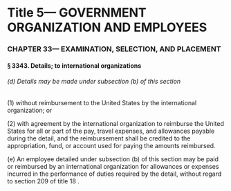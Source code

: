 
# Title 5— GOVERNMENT ORGANIZATION AND EMPLOYEES
### CHAPTER 33— EXAMINATION, SELECTION, AND PLACEMENT
#### § 3343. Details; to international organizations
###### (d) Details may be made under subsection (b) of this section

(1) without reimbursement to the United States by the international organization; or

(2) with agreement by the international organization to reimburse the United States for all or part of the pay, travel expenses, and allowances payable during the detail, and the reimbursement shall be credited to the appropriation, fund, or account used for paying the amounts reimbursed.

(e) An employee detailed under subsection (b) of this section may be paid or reimbursed by an international organization for allowances or expenses incurred in the performance of duties required by the detail, without regard to section 209 of title 18 .
